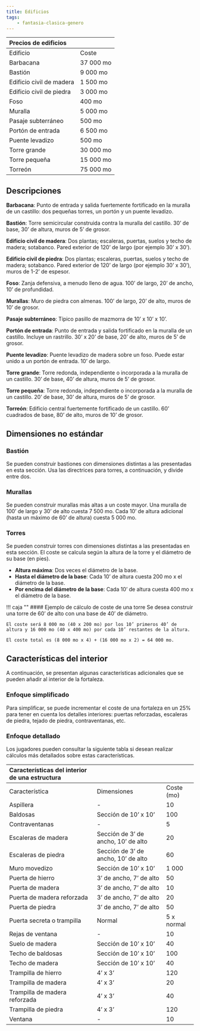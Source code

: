 ```yaml
---
title: Edificios
tags:
    - fantasia-clasica-genero
---
```


| Precios de edificios     |           |
| :----------------------- | --------- |
| Edificio                 | Coste     |
| Barbacana                | 37 000 mo |
| Bastión                  | 9 000 mo  |
| Edificio civil de madera | 1 500 mo  |
| Edificio civil de piedra | 3 000 mo  |
| Foso                     | 400 mo    |
| Muralla                  | 5 000 mo  |
| Pasaje subterráneo       | 500 mo    |
| Portón de entrada        | 6 500 mo  |
| Puente levadizo          | 500 mo    |
| Torre grande             | 30 000 mo |
| Torre pequeña            | 15 000 mo |
| Torreón                  | 75 000 mo |


## Descripciones
**Barbacana**: Punto de entrada y salida fuertemente fortificado en la muralla de un castillo: dos pequeñas torres, un portón y un puente levadizo.

**Bastión**: Torre semicircular construida contra la muralla del castillo. 30’ de base, 30’ de altura, muros de 5’ de grosor.

**Edificio civil de madera**: Dos plantas; escaleras, puertas, suelos y techo de madera; sotabanco. Pared exterior de 120’ de largo (por ejemplo 30’ x 30’).

**Edificio civil de piedra**: Dos plantas; escaleras, puertas, suelos y techo de madera; sotabanco. Pared exterior de 120’ de largo (por ejemplo 30’ x 30’), muros de 1-2’ de espesor.

**Foso**: Zanja defensiva, a menudo lleno de agua. 100’ de largo, 20’ de ancho, 10’ de profundidad.

**Murallas**: Muro de piedra con almenas. 100’ de largo, 20’ de alto, muros de 10’ de grosor.

**Pasaje subterráneo**: Típico pasillo de mazmorra de 10’ x 10’ x 10’.

**Portón de entrada**: Punto de entrada y salida fortificado en la muralla de un castillo. Incluye un rastrillo. 30’ x 20’ de base, 20’ de alto, muros de 5’ de grosor.

**Puente levadizo**: Puente levadizo de madera sobre un foso. Puede estar unido a un portón de entrada. 10’ de largo.

**Torre grande**: Torre redonda, independiente o incorporada a la muralla de un castillo. 30’ de base, 40’ de altura, muros de 5’ de grosor.

**Torre pequeña**: Torre redonda, independiente o incorporada a la muralla de un castillo. 20’ de base, 30’ de altura, muros de 5’ de grosor.

**Torreón**: Edificio central fuertemente fortificado de un castillo. 60’ cuadrados de base, 80’ de alto, muros de 10’ de grosor.

## Dimensiones no estándar
### Bastión
Se pueden construir bastiones con dimensiones distintas a las presentadas en esta sección. Usa las directrices para torres, a continuación, y divide entre dos.

### Murallas
Se pueden construir murallas más altas a un coste mayor. Una muralla de 100’ de largo y 30’ de alto cuesta 7 500 mo. Cada 10’ de altura adicional (hasta un máximo de 60’ de altura) cuesta 5 000 mo.

### Torres
Se pueden construir torres con dimensiones distintas a las presentadas en esta sección. El coste se calcula según la altura de la torre y el diámetro de su base (en pies).

- **Altura máxima**: Dos veces el diámetro de la base.
- **Hasta el diámetro de la base**: Cada 10’ de altura cuesta 200 mo x el diámetro de la base.
- **Por encima del diámetro de la base**: Cada 10’ de altura cuesta 400 mo x el diámetro de la base.

!!! caja ""
    #### Ejemplo de cálculo de coste de una torre
    Se desea construir una torre de 60’ de alto con una base de 40’ de diámetro.

    El coste será 8 000 mo (40 x 200 mo) por los 10’ primeros 40’ de altura y 16 000 mo (40 x 400 mo) por cada 10’ restantes de la altura.

    El coste total es (8 000 mo x 4) + (16 000 mo x 2) = 64 000 mo.

## Características del interior
A continuación, se presentan algunas características adicionales que se pueden añadir al interior de la fortaleza.

### Enfoque simplificado
Para simplificar, se puede incrementar el coste de una fortaleza en un 25% para tener en cuenta los detalles interiores: puertas reforzadas, escaleras de piedra, tejado de piedra, contraventanas, etc.

### Enfoque detallado
Los jugadores pueden consultar la siguiente tabla si desean realizar cálculos más detallados sobre estas características.

| Características del interior de una estructura |                                     |            |
| :--------------------------------------------- | ----------------------------------- | ---------- |
| Característica                                 | Dimensiones                         | Coste (mo) |
| Aspillera                                      | -                                   | 10         |
| Baldosas                                       | Sección de 10’ x 10’                | 100        |
| Contraventanas                                 | -                                   | 5          |
| Escaleras de madera                            | Sección de 3’ de ancho, 10’ de alto | 20         |
| Escaleras de piedra                            | Sección de 3’ de ancho, 10’ de alto | 60         |
| Muro movedizo                                  | Sección de 10’ x 10’                | 1 000      |
| Puerta de hierro                               | 3’ de ancho, 7’ de alto             | 50         |
| Puerta de madera                               | 3’ de ancho, 7’ de alto             | 10         |
| Puerta de madera reforzada                     | 3’ de ancho, 7’ de alto             | 20         |
| Puerta de piedra                               | 3’ de ancho, 7’ de alto             | 50         |
| Puerta secreta o trampilla                     | Normal                              | 5 x normal |
| Rejas de ventana                               | -                                   | 10         |
| Suelo de madera                                | Sección de 10’ x 10’                | 40         |
| Techo de baldosas                              | Sección de 10’ x 10’                | 100        |
| Techo de madera                                | Sección de 10’ x 10’                | 40         |
| Trampilla de hierro                            | 4’ x 3’                             | 120        |
| Trampilla de madera                            | 4’ x 3’                             | 20         |
| Trampilla de madera reforzada                  | 4’ x 3’                             | 40         |
| Trampilla de piedra                            | 4’ x 3’                             | 120        |
| Ventana                                        | -                                   | 10         |
